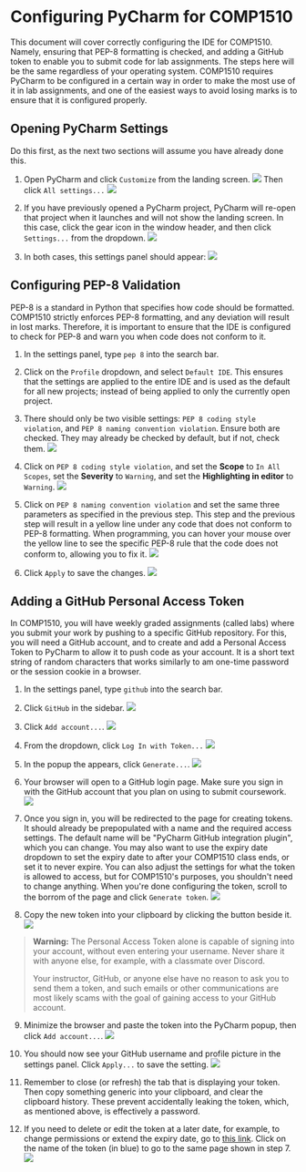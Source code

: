 # Configuring PyCharm for COMP1510

This document will cover correctly configuring the IDE for COMP1510. Namely, ensuring that PEP-8 formatting is checked, and adding a GitHub token to enable you to submit code for lab assignments. The steps here will be the same regardless of your operating system. COMP1510 requires PyCharm to be configured in a certain way in order to make the most use of it in lab assignments, and one of the easiest ways to avoid losing marks is to ensure that it is configured properly.

## Opening PyCharm Settings

Do this first, as the next two sections will assume you have already done this.

1. Open PyCharm and click `Customize` from the landing screen.
![](img/configuration/landing-screen.png)
Then click `All settings...`
![](img/configuration/landing-screen-configuration.png)


2. If you have previously opened a PyCharm project, PyCharm will re-open that project when it launches and will not show the landing screen. In this case, click the gear icon in the window header, and then click `Settings...` from the dropdown.
![](img/configuration/project-configuration.png)

3. In both cases, this settings panel should appear:
![](img/configuration/settings.png)

<!-- I can't get screenshots for this because my student license is already activated and I can't activate it a second time. -->
<!-- ## Activating Your Student License

You have 30 days from when you install PyCharm Professional to activate your license. If you attend BCIT or another university or college, you likely already have free access to the premium versions of most Intellij products, including PyCharm. Otherwise, you will have to pay for PyCharm Professional, or you can switch to the free PyCharm Community version which does not require activation.

PyCharm Community lacks some of the more advanced features of PyCharm Professional, but it is still a full-fledged, powerful IDE and is perfectly usable for most software development applications. Most of the steps in this guide are identical in both PyCharm Professional and Community. -->

## Configuring PEP-8 Validation 

PEP-8 is a standard in Python that specifies how code should be formatted. COMP1510 strictly enforces PEP-8 formatting, and any deviation will result in lost marks. Therefore, it is important to ensure that the IDE is configured to check for PEP-8 and warn you when code does not conform to it.

1. In the settings panel, type `pep 8` into the search bar.

2. Click on the `Profile` dropdown, and select `Default IDE`. This ensures that the settings are applied to the entire IDE and is used as the default for all new projects; instead of being applied to only the currently open project.

3. There should only be two visible settings: `PEP 8 coding style violation`, and `PEP 8 naming convention violation`. Ensure both are checked. They may already be checked by default, but if not, check them.
![](img/configuration/pep8-search.png)

4. Click on `PEP 8 coding style violation`, and set the **Scope** to `In All Scopes`, set the **Severity** to `Warning`, and set the **Highlighting in editor** to `Warning`. 
![](img/configuration/pep8-setting1.png)

5. Click on `PEP 8 naming convention violation` and set the same three parameters as specified in the previous step. This step and the previous step will result in a yellow line under any code that does not conform to PEP-8 formatting. When programming, you can hover your mouse over the yellow line to see the specific PEP-8 rule that the code does not conform to, allowing you to fix it.
![](img/configuration/pep8-setting2.png)

6. Click `Apply` to save the changes.
![](img/configuration/pep8-apply.png)

## Adding a GitHub Personal Access Token

In COMP1510, you will have weekly graded assignments (called labs) where you submit your work by pushing to a specific GitHub repository. For this, you will need a GitHub account, and to create and add a Personal Access Token to PyCharm to allow it to push code as your account. It is a short text string of random characters that works similarly to am one-time password or the session cookie in a browser. 

1. In the settings panel, type `github` into the search bar.

2. Click `GitHub` in the sidebar.
![](img/configuration/github-search.png)

3. Click `Add account...`.
![](img/configuration/github-add.png)

4. From the dropdown, click `Log In with Token...`
![](img/configuration/github-add-token.png)

5. In the popup the appears, click `Generate...`.
![](img/configuration/github-generate.png)

6. Your browser will open to a GitHub login page. Make sure you sign in with the GitHub account that you plan on using to submit coursework. 
![](img/configuration/github-sign-in.png)

7. Once you sign in, you will be redirected to the page for creating tokens. It should already be prepopulated with a name and the required access settings. The default name will be "PyCharm GitHub integration plugin", which you can change. You may also want to use the expiry date dropdown to set the expiry date to after your COMP1510 class ends, or set it to never expire. You can also adjust the settings for what the token is allowed to access, but for COMP1510's purposes, you shouldn't need to change anything. When you're done configuring the token, scroll to the borrom of the page and click `Generate token`.
![](img/configuration/github-new-token-settings.png)

8. Copy the new token into your clipboard by clicking the button beside it. 
![](img/configuration/github-new-token.png)
> **Warning:** The Personal Access Token alone is capable of signing into your account, without even entering your username. Never share it with anyone else, for example, with a classmate over Discord.
>
>Your instructor, GitHub, or anyone else have no reason to ask you to send them a token, and such emails or other communications are most likely scams with the goal of gaining access to your GitHub account.  

9. Minimize the browser and paste the token into the PyCharm popup, then click `Add account...`.
![](img/configuration/github-confirm.png)

10. You should now see your GitHub username and profile picture in the settings panel. Click `Apply...` to save the setting.
![](img/configuration/github-apply.png)

11. Remember to close (or refresh) the tab that is displaying your token. Then copy something generic into your clipboard, and clear the clipboard history. These prevent accidentally leaking the token, which, as mentioned above, is effectively a password.

12. If you need to delete or edit the token at a later date, for example, to change permissions or extend the expiry date, go to [this link](https://github.com/settings/tokens). Click on the name of the token (in blue) to go to the same page shown in step 7.
![](img/configuration/github-token-settings.png)
